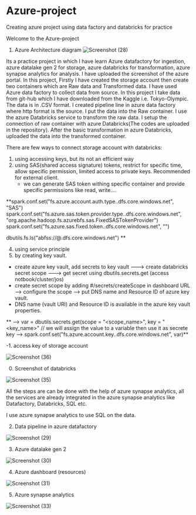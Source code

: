# Azure-project
Creating azure project using data factory and databricks for practice

Welcome to the Azure-project

1. Azure Architecture diagram
![Screenshot (28)](https://github.com/paritoshCog/Azure-project/assets/128465174/6a735cc3-b64d-4d22-8ca1-9bf1dd6426b5)

Its a practice project in which I have learn Azure datafactory for ingestion, azure datalake gen 2 for storage, azure databricks for transformation, azure synapse analytics for analysis. I have uploaded the screenshot of the azure portal. In this project, Firstly I have created the storage account then create two containers which are Raw data and Transformed data. I have used Azure data factory to collect data from source. In this project I take data from git-hub which I have downloaded from the Kaggle i.e. Tokyo-Olympic. The data is in .CSV format. I created pipeline line in azure data factory where http format is the source. I put the data into the Raw container. I use the azure Databricks service to transform the raw data. I setup the connection of raw container with azure Databricks(The codes are uploaded in the repository). After the basic transformation in azure Databricks, uploaded the data into the transformed container.

There are few ways to connect storage account with databricks:
1. using accessing keys, but its not an efficient way
2. using SAS(shared access signature) tokens, restrict for specific time, allow specific permission, limited access to private keys. Recommended for external client.
   * we can generate SAS token withing specific container and provide specific permissions like read, write....

**spark.conf.set("fs.azure.account.auth.type.<storage-account>.dfs.core.windows.net", "SAS")
spark.conf.set("fs.azure.sas.token.provider.type.<storage-account>.dfs.core.windows.net", "org.apache.hadoop.fs.azurebfs.sas.FixedSASTokenProvider")
spark.conf.set("fs.azure.sas.fixed.token.<storage-account>.dfs.core.windows.net", "<sas-token-key>")

dbutils.fs.ls("abfss://<container>@<storageaccountname>.dfs.core.windows.net")
**
  
4. using service principle
5. by creating key vault.
  * create azure key vault, add secrets to key vault ---> create databricks secret scope ---> get secret using dbutils.secrets.get (access notbook/cluster/jos)
  * create secret scope by adding #/secrets/createScope in dashboard URL --> configure the scope --> put DNS name and Resource ID of azure key vault.
  * DNS name (vault URI) and Resource ID is available in the azure key vault properties.

**    --> var = dbutils.secrets.get(scope = "<scope_name>", key = "<key_name>"   // we will assign the value to a variable then use it as secrete key
    --> spark.conf.set("fs.azure.account.key.<storage-account>.dfs.core.windows.net", var)**

-1. access key of storage account 

![Screenshot (36)](https://github.com/paritoshCog/Azure-project/assets/128465174/e6fd93f1-3e07-4944-a50b-2cb2669323ba)


0. Screenshot of databricks
   
![Screenshot (35)](https://github.com/paritoshCog/Azure-project/assets/128465174/a0155dbe-7c4b-4240-8b16-f855c87f525b)


All the steps are can be done with the help of azure synapse analytics, all the services are already integrated in the azure synapse analytics like Datafactory, Databricks, SQL etc.

I use azure synapse analytics to use SQL on the data.

2. Data pipeline in azure datafactory

![Screenshot (29)](https://github.com/paritoshCog/Azure-project/assets/128465174/00ce36ae-abe2-4cea-87fb-91ae67b8616b)


3. Azure datalake gen 2

![Screenshot (30)](https://github.com/paritoshCog/Azure-project/assets/128465174/d5fa9401-7dcd-4757-90ee-836ce3d371e7)


4. Azure dashboard (resources)


![Screenshot (31)](https://github.com/paritoshCog/Azure-project/assets/128465174/b62970f0-77be-415d-86ad-8cb14ac5842f)


5. Azure synapse analytics


![Screenshot (33)](https://github.com/paritoshCog/Azure-project/assets/128465174/49efc057-1e13-4006-937a-02a8b8efbaac)




